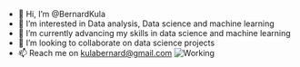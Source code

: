- 👋 Hi, I’m @BernardKula
- 👀 I’m interested in Data analysis, Data science and machine learning
- 🌱 I’m currently advancing my skills in data science and machine learning
- 💞️ I’m looking to collaborate on data science projects
- 📫 Reach me on kulabernard@gmail.com
![Working](https://user-images.githubusercontent.com/88874523/206899323-b82b4c11-b3db-4482-8eaf-ac947932f2e1.gif)


<!---
BernardKula/BernardKula is a ✨ special ✨ repository because its `README.md` (this file) appears on your GitHub profile.
You can click the Preview link to take a look at your changes.
--->
